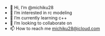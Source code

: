 - 👋 Hi, I’m @michiku28
- 👀 I’m interested in rc modeling
- 🌱 I’m currently learning c++
- 💞️ I’m looking to collaborate on 
- 📫 How to reach me michiku28@icloud.com

<!---
michiku28/michiku28 is a ✨ special ✨ repository because its `README.md` (this file) appears on your GitHub profile.
You can click the Preview link to take a look at your changes.
--->

